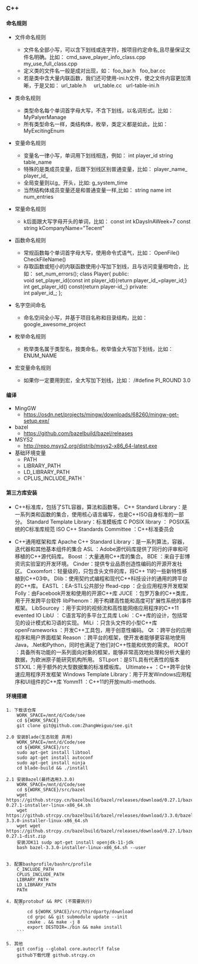 ### C++
#### 命名规则
* 文件命名规则
    * 文件名全部小写，可以含下划线或连字符，按项目约定命名,且尽量保证文件名明确。比如：
        cmd_save_player_info_class.cpp
        my_use_full_class.cpp
    * 定义类的文件名一般是成对出现，如：
        foo_bar.h   
        foo_bar.cc  
    * 若是类中含大量内联函数，我们还可使用-ini.h文件，使之文件内容更加清晰，于是又如：
        url_table.h     
        url_table.cc  
        url-table-ini.h

* 类命名规则
    * 类型命名每个单词首字母大写，不含下划线，以名词形式。比如： 
        MyPalyerManage
    * 所有类型命名一样，类结构体，枚举，类定义都是如此，比如：
        MyExcitingEnum

* 变量命名规则  
    * 变量名一律小写，单词用下划线相连，例如：
        int player_id
        string table_name 
    * 特殊的是类成员变量，后跟下划线区别普通变量，比如： 
        player_name_
        player_id_
    * 全局变量则以g_  开头，比如:
        g_system_time
    * 当然结构体成员变量还是和普通变量一样,比如：
        string name
        int num_entries
* 常量命名规则
    * k后面跟大写字母开头的单词，比如：
        const int kDaysInAWeek=7
        const string kCompanyName="Tecent"
* 函数命名规则
    * 常规函数每个单词首字母大写，使用命令式语气，比如：
        OpenFile()
        CheckFileName()
    * 存取函数或短小的内联函数使用小写加下划线，且与访问变量相吻合，比如：
        set_num_errors();
        class Player{ 
            public:   
                void set_player_id(const int player_id){return player_id_=player_id;}   
                int get_player_id() 
                const{return player-id_;} 
            private:   
                int palyer_id_;
        };
* 名字空间命名
    * 命名空间全小写，并基于项目名称和目录结构，比如：
        google_awesome_project
* 枚举命名规则
    * 枚举类名属于类型名，按类命名，枚举值全大写加下划线，比如：
        ENUM_NAME
* 宏变量命名规则
    * 如果你一定要用到宏，全大写加下划线，比如：
    /#define PI_ROUND 3.0


#### 编译
* MingGW
    * https://osdn.net/projects/mingw/downloads/68260/mingw-get-setup.exe/
* bazel
    * https://github.com/bazelbuild/bazel/releases
* MSYS2
    * http://repo.msys2.org/distrib/msys2-x86_64-latest.exe
* 基础环境变量
    * PATH
    * LIBRARY_PATH
    * LD_LIBRARY_PATH
    * CPLUS_INCLUDE_PATH
`

#### 第三方库安装

* C++标准库，包括了STL容器，算法和函数等。
    C++ Standard Library：是一系列类和函数的集合，使用核心语言编写，也是C++ISO自身标准的一部分。
    Standard Template Library：标准模板库
    C POSIX library ： POSIX系统的C标准库规范
    ISO C++ Standards Committee ：C++标准委员会

* C++通用框架和库
    Apache C++ Standard Library：是一系列算法，容器，迭代器和其他基本组件的集合
    ASL ：Adobe源代码库提供了同行的评审和可移植的C++源代码库。
    Boost ：大量通用C++库的集合。
    BDE ：来自于彭博资讯实验室的开发环境。
    Cinder：提供专业品质创造性编码的开源开发社区。
    Cxxomfort：轻量级的，只包含头文件的库，将C++ 11的一些新特性移植到C++03中。
    Dlib：使用契约式编程和现代C++科技设计的通用的跨平台的C++库。
    EASTL ：EA-STL公共部分
    ffead-cpp ：企业应用程序开发框架
    Folly：由Facebook开发和使用的开源C++库
    JUCE ：包罗万象的C++类库，用于开发跨平台软件
    libPhenom：用于构建高性能和高度可扩展性系统的事件框架。
    LibSourcey ：用于实时的视频流和高性能网络应用程序的C++11 evented IO
    LibU ： C语言写的多平台工具库
    Loki ：C++库的设计，包括常见的设计模式和习语的实现。
    MiLi ：只含头文件的小型C++库
    openFrameworks ：开发C++工具包，用于创意性编码。
    Qt ：跨平台的应用程序和用户界面框架
    Reason ：跨平台的框架，使开发者能够更容易地使用Java，.Net和Python，同时也满足了他们对C++性能和优势的需求。
    ROOT ：具备所有功能的一系列面向对象的框架，能够非常高效地处理和分析大量的数据，为欧洲原子能研究机构所用。
    STLport：是STL具有代表性的版本
    STXXL：用于额外的大型数据集的标准模板库。
    Ultimate++ ：C++跨平台快速应用程序开发框架
    Windows Template Library：用于开发Windows应用程序和UI组件的C++库
    Yomm11 ：C++11的开放multi-methods.

#### 环境搭建
```
1. 下载该仓库
    WORK_SPACE=/mnt/d/Code/see
    cd ${WORK_SPACE}
    git clone git@github.com:ZhangWeiguo/see.git

2.0 安装Blade(生态较差 弃用)
    WORK_SPACE=/mnt/d/Code/see
    cd ${WORK_SPACE}/src
    sudo apt-get install libtool
    sudo apt-get install autoconf
    sudo apt-get install ninja
    cd blade-build && ./install

2.1 安装Bazel(最终选用3.3.0)
    WORK_SPACE=/mnt/d/Code/see
    cd ${WORK_SPACE}/src/bazel
    wget https://github.strcpy.cn/bazelbuild/bazel/releases/download/0.27.1/bazel-0.27.1-installer-linux-x86_64.sh
    wget https://github.strcpy.cn/bazelbuild/bazel/releases/download/3.3.0/bazel-3.3.0-installer-linux-x86_64.sh
    wget wget https://github.strcpy.cn/bazelbuild/bazel/releases/download/0.27.1/bazel-0.27.1-dist.zip
    安装JDK11 sudp apt-get install openjdk-11-jdk
    bash bazel-3.3.0-installer-linux-x86_64.sh --user


3. 配置bashprofile/bashrc/profile
    C_INCLUDE_PATH
    CPLUS_INCLUDE_PATH
    LIBRARY_PATH
    LD_LIBRARY_PATH
    PATH

4. 配置protobuf && RPC (不需要执行)
    ```
        cd ${WORK_SPACE}/src/thirdparty/download
        cd grpc && git submodule update --init
        cmake . && make -j 8
        export DESTDIR=./bin && make install
    ```

5. 其他
    git config --global core.autocrlf false
    github下载代理 github.strcpy.cn

```
